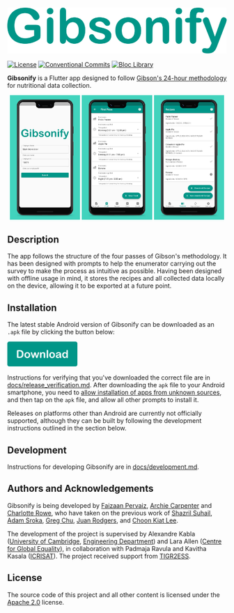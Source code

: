 ![Gibsonify](./docs/images/gibsonify_name_styled.png)

[![License](https://img.shields.io/github/license/DigitalNutritionalAssessment/gibsonify)](https://opensource.org/licenses/Apache-2.0) [![Conventional Commits](https://img.shields.io/badge/Conventional%20Commits-1.0.0-yellow.svg)](https://conventionalcommits.org) [![Bloc Library](https://tinyurl.com/bloc-library)](https://github.com/felangel/bloc)

**Gibsonify** is a Flutter app designed to follow [Gibson's 24-hour methodology](https://www.gov.uk/research-for-development-outputs/an-interactive-24-hour-recall-for-assessing-the-adequacy-of-iron-and-zinc-intakes-in-developing-countries) for nutritional data collection.


<p align='center'> 
    <img src="docs/images/phone_screenshot_1.jpg" width="32%"/>
    <img src="docs/images/phone_screenshot_2.jpg" width="32%"/>
    <img src="docs/images/phone_screenshot_3.jpg" width="32%"/> 
</p>


## Description

The app follows the structure of the four passes of Gibson's methodology. It has been designed with prompts to help the enumerator carrying out the survey to make the process as intuitive as possible. Having been designed with offline usage in mind, it stores the recipes and all collected data locally on the device, allowing it to be exported at a future point.

## Installation

The latest stable Android version of Gibsonify can be downloaded as an `.apk` file by clicking the button below:

<p align='left'>
    <a href="https://github.com/DigitalNutritionalAssessment/gibsonify/releases/latest/download/app-release.apk">
        <img src="docs/images/download_button.png" width="32%"/>
    </a>
</p>


Instructions for verifying that you've downloaded the correct file are in [docs/release_verification.md](docs/release_verification.md). After downloading the `apk` file to your Android smartphone, you need to [allow installation of apps from unknown sources](https://www.maketecheasier.com/install-apps-from-unknown-sources-android/), and then tap on the `apk` file, and allow all other prompts to install it.

Releases on platforms other than Android are currently not officially supported, although they can be built by following the development instructions outlined in the section below.

<!--
TODO: Add Google Play Store & F-droid links?
-->

## Development

Instructions for developing Gibsonify are in [docs/development.md](docs/development.md).

## Authors and Acknowledgements

Gibsonify is being developed by [Faizaan Pervaiz](https://github.com/fpervaiz), [Archie Carpenter](https://github.com/Archie-C) and [Charlotte Rowe](https://github.com/Charlotte-Rowe), who have taken on the previous work of [Shazril Suhail](https://github.com/sshazril), [Adam Sroka](https://adamsroka.io), [Greg Chu](https://github.com/gregchu6), [Juan Rodgers](https://github.com/rodgersjuan), and [Choon Kiat Lee](https://github.com/choonkiatlee).

The development of the project is supervised by Alexandre Kabla ([University of Cambridge](https://www.cam.ac.uk), [Engineering Department](http://www.eng.cam.ac.uk/)) and Lara Allen ([Centre for Global Equality](https://centreforglobalequality.org)), in collaboration with Padmaja Ravula and Kavitha Kasala ([ICRISAT](https://www.icrisat.org/)). The project received support from [TIGR2ESS](https://www.globalfood.cam.ac.uk/keyprogs/TIGR2ESS).

## License

The source code of this project and all other content is licensed under the [Apache 2.0](https://www.apache.org/licenses/LICENSE-2.0) license.
